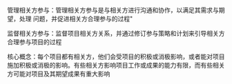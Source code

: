 管理相关方参与：管理相关方参与是与相关方进行沟通和协作，以满足其需求与期望，处理 问题，并促进相关方合理参与的过程"

监督相关方参与：监督项目相关方关系，并通过修订参与策略和计划来引导相关方合理参与项目的过程

核心概念：每个项目都有相关方，他们会受项目的积极或消极影响，或者能对项目施加积极或消极的影响。有些相关方影响项目工作或成果的能力有限，而有些相关方可能对项目及其期望成果有重大影响